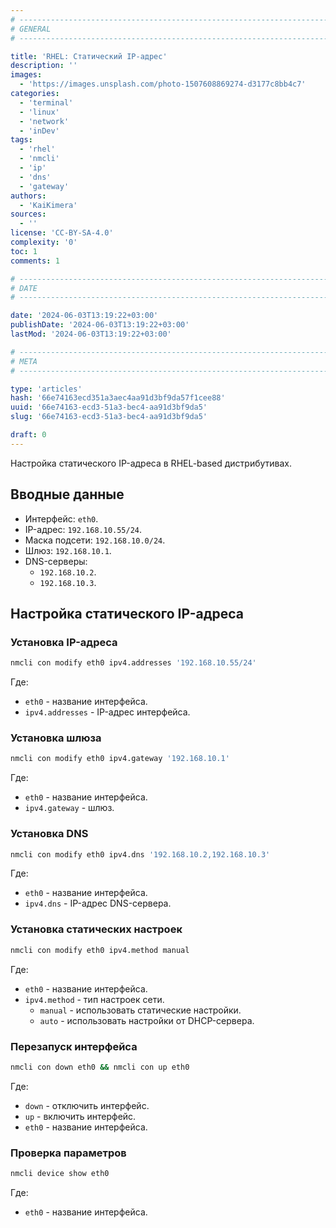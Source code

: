 ```yaml
---
# -------------------------------------------------------------------------------------------------------------------- #
# GENERAL
# -------------------------------------------------------------------------------------------------------------------- #

title: 'RHEL: Статический IP-адрес'
description: ''
images:
  - 'https://images.unsplash.com/photo-1507608869274-d3177c8bb4c7'
categories:
  - 'terminal'
  - 'linux'
  - 'network'
  - 'inDev'
tags:
  - 'rhel'
  - 'nmcli'
  - 'ip'
  - 'dns'
  - 'gateway'
authors:
  - 'KaiKimera'
sources:
  - ''
license: 'CC-BY-SA-4.0'
complexity: '0'
toc: 1
comments: 1

# -------------------------------------------------------------------------------------------------------------------- #
# DATE
# -------------------------------------------------------------------------------------------------------------------- #

date: '2024-06-03T13:19:22+03:00'
publishDate: '2024-06-03T13:19:22+03:00'
lastMod: '2024-06-03T13:19:22+03:00'

# -------------------------------------------------------------------------------------------------------------------- #
# META
# -------------------------------------------------------------------------------------------------------------------- #

type: 'articles'
hash: '66e74163ecd351a3aec4aa91d3bf9da57f1cee88'
uuid: '66e74163-ecd3-51a3-bec4-aa91d3bf9da5'
slug: '66e74163-ecd3-51a3-bec4-aa91d3bf9da5'

draft: 0
---
```


Настройка статического IP-адреса в RHEL-based дистрибутивах.

<!--more-->

## Вводные данные

- Интерфейс: `eth0`.
- IP-адрес: `192.168.10.55/24`.
- Маска подсети: `192.168.10.0/24`.
- Шлюз: `192.168.10.1`.
- DNS-серверы:
  - `192.168.10.2`.
  - `192.168.10.3`.

## Настройка статического IP-адреса

### Установка IP-адреса

```bash
nmcli con modify eth0 ipv4.addresses '192.168.10.55/24'
```

Где:
- `eth0` - название интерфейса.
- `ipv4.addresses` - IP-адрес интерфейса.

### Установка шлюза

```bash
nmcli con modify eth0 ipv4.gateway '192.168.10.1'
```

Где:
- `eth0` - название интерфейса.
- `ipv4.gateway` - шлюз.

### Установка DNS

```bash
nmcli con modify eth0 ipv4.dns '192.168.10.2,192.168.10.3'
```

Где:
- `eth0` - название интерфейса.
- `ipv4.dns` - IP-адрес DNS-сервера.

### Установка статических настроек

```bash
nmcli con modify eth0 ipv4.method manual
```

Где:
- `eth0` - название интерфейса.
- `ipv4.method` - тип настроек сети.
  - `manual` - использовать статические настройки.
  - `auto` - использовать настройки от DHCP-сервера.

### Перезапуск интерфейса

```bash
nmcli con down eth0 && nmcli con up eth0
```

Где:
- `down` - отключить интерфейс.
- `up` - включить интерфейс.
- `eth0` - название интерфейса.

### Проверка параметров

```bash
nmcli device show eth0
```

Где:
- `eth0` - название интерфейса.
